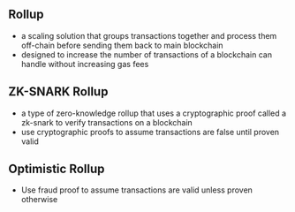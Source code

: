 ## Rollup ##
- a scaling solution that groups transactions together and process them off-chain before sending them back to main blockchain
- designed to increase the number of transactions of a blockchain can handle without increasing gas fees

## ZK-SNARK Rollup ##
- a type of zero-knowledge rollup that uses a cryptographic proof called a zk-snark to verify transactions on a blockchain
- use cryptographic proofs to assume transactions are false until proven valid

## Optimistic Rollup ##
- Use fraud proof to assume transactions are valid unless proven otherwise

